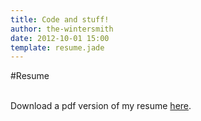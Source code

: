 ```yaml
---
title: Code and stuff!
author: the-wintersmith
date: 2012-10-01 15:00
template: resume.jade
---
```

#Resume</br>
<div class="pdfEmbed" id="resume"></div>

&nbsp;  
Download a pdf version of my resume [here](resume.pdf).





